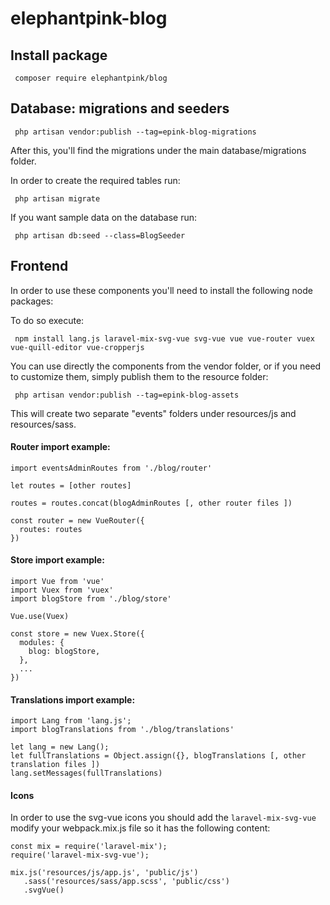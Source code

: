 # elephantpink-blog
 
## Install package

```
 composer require elephantpink/blog 
```

## Database: migrations and seeders

```
 php artisan vendor:publish --tag=epink-blog-migrations
```

After this, you'll find the migrations under the main database/migrations folder.

In order to create the required tables run:

```
 php artisan migrate
```

If you want sample data on the database run:

```
 php artisan db:seed --class=BlogSeeder
```

## Frontend

In order to use these components you'll need to install the following node packages:

To do so execute:

```
 npm install lang.js laravel-mix-svg-vue svg-vue vue vue-router vuex vue-quill-editor vue-cropperjs
```


You can use directly the components from the vendor folder, or if you need to customize them, simply publish them to the resource folder:

```
 php artisan vendor:publish --tag=epink-blog-assets 
```

This will create two separate "events" folders under resources/js and resources/sass.

#### Router import example:

```
import eventsAdminRoutes from './blog/router'

let routes = [other routes]

routes = routes.concat(blogAdminRoutes [, other router files ])

const router = new VueRouter({ 
  routes: routes 
})
```

#### Store import example:

```
import Vue from 'vue'
import Vuex from 'vuex'
import blogStore from './blog/store'

Vue.use(Vuex)

const store = new Vuex.Store({
  modules: {
    blog: blogStore,
  },
  ...
})
```

#### Translations import example:

```
import Lang from 'lang.js';
import blogTranslations from './blog/translations'

let lang = new Lang();
let fullTranslations = Object.assign({}, blogTranslations [, other translation files ])
lang.setMessages(fullTranslations)
```

#### Icons

In order to use the svg-vue icons you should add the `laravel-mix-svg-vue` modify your webpack.mix.js file so it has the following content:

```
const mix = require('laravel-mix');
require('laravel-mix-svg-vue');

mix.js('resources/js/app.js', 'public/js')
   .sass('resources/sass/app.scss', 'public/css')
   .svgVue()
```
